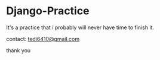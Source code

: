 Django-Practice
===============
It's a practice that i probably will never have time to finish it.

contact: tedi6410@gmail.com

thank you


